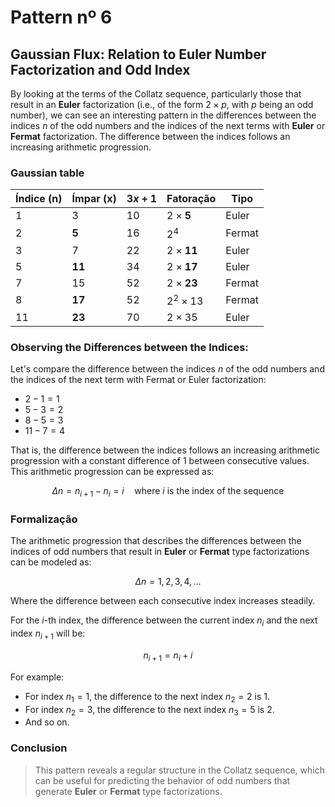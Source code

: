 # Pattern nº 6

## Gaussian Flux: Relation to Euler Number Factorization and Odd Index

By looking at the terms of the Collatz sequence, particularly those that result in an **Euler** factorization (i.e., of the form $2 \times p$, with $p$ being an odd number), we can see an interesting pattern in the differences between the indices $n$ of the odd numbers and the indices of the next terms with **Euler** or **Fermat** factorization. The difference between the indices follows an increasing arithmetic progression.

### Gaussian table

| Índice (n) | Ímpar (x) | $3x + 1$ | Fatoração       | Tipo   |
|------------|-----------|------------|-----------------|--------|
| 1          | 3         | 10         | $2 \times \mathbf{5}$  | Euler  |
| 2          | **5**         | 16         | $2^4$         | Fermat |
| 3          | 7         | 22         | $2 \times \mathbf{11}$ | Euler  |
| 5          | **11**        | 34         | $2 \times \mathbf{17}$ | Euler  |
| 7          | 15        | 52         | $2 × \mathbf{23}$ | Fermat |
| 8          | **17**        | 52         | $2^2 \times 13$ | Fermat |
| 11         | **23**        | 70         | $2 \times 35$ | Euler  |

### Observing the Differences between the Indices:

Let's compare the difference between the indices $n$ of the odd numbers and the indices of the next term with Fermat or Euler factorization:

- $2 - 1 = 1$
- $5 - 3 = 2$
- $8 - 5 = 3$
- $11 - 7 = 4$

That is, the difference between the indices follows an increasing arithmetic progression with a constant difference of 1 between consecutive values. This arithmetic progression can be expressed as:

$$
\Delta n = n_{i+1} - n_i = i \quad \text{where } i \text{ is the index of the sequence}
$$

### Formalização

The arithmetic progression that describes the differences between the indices of odd numbers that result in **Euler** or **Fermat** type factorizations can be modeled as:

$$
\Delta n = 1, 2, 3, 4, \dots
$$

Where the difference between each consecutive index increases steadily.

For the $i$-th index, the difference between the current index $n_i$ and the next index $n_{i+1}$ will be:

$$
n_{i+1} = n_i + i
$$

For example:
- For index $n_1 = 1$, the difference to the next index $n_2 = 2$ is $1$.
- For index $n_2 = 3$, the difference to the next index $n_3 = 5$ is $2$.
- And so on.

### Conclusion

> This pattern reveals a regular structure in the Collatz sequence, which can be useful for predicting the behavior of odd numbers that generate **Euler** or **Fermat** type factorizations.